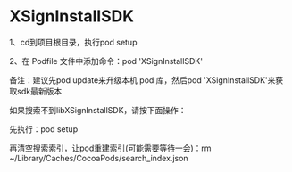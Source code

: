 # XSignInstallSDK

1、cd到项目根目录，执行pod setup

2、在 Podfile 文件中添加命令：pod 'XSignInstallSDK'

备注：建议先pod update来升级本机 pod 库，然后pod 'XSignInstallSDK'来获取sdk最新版本

如果搜索不到libXSignInstallSDK，请按下面操作：

先执行：pod setup

再清空搜索索引，让pod重建索引(可能需要等待一会)：rm ~/Library/Caches/CocoaPods/search_index.json

